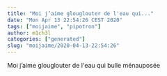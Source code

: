 ```yaml
---
title: "Moi j’aime glouglouter de l'eau qui..."
date: "Mon Apr 13 22:54:26 CEST 2020"
tags: ["moijaime", "pipotron"]
author: m1ch3l
categories: ["generated"]
slug: "moijaime/2020-04-13-22:54:26"
---
```


Moi j’aime glouglouter de l'eau qui bulle ménauposée
